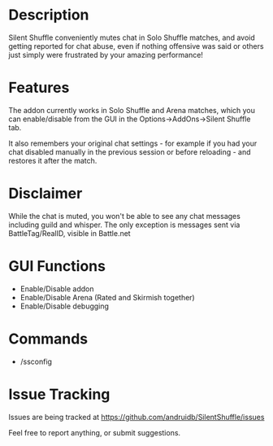 # Description

Silent Shuffle conveniently mutes chat in Solo Shuffle matches, and avoid getting reported for chat abuse, even if nothing offensive was said or others just simply were frustrated by your amazing performance!

# Features

The addon currently works in Solo Shuffle and Arena matches, which you can enable/disable from the GUI in the Options->AddOns->Silent Shuffle tab.
    
It also remembers your original chat settings - for example if you had your chat disabled manually in the previous session or before reloading - and restores it after the match.

# Disclaimer

While the chat is muted, you won't be able to see any chat messages including guild and whisper. The only exception is messages sent via BattleTag/RealID, visible in Battle.net
# GUI Functions

- Enable/Disable addon
- Enable/Disable Arena (Rated and Skirmish together)
- Enable/Disable debugging

# Commands

- /ssconfig

# Issue Tracking

Issues are being tracked at https://github.com/andruidb/SilentShuffle/issues

Feel free to report anything, or submit suggestions.


